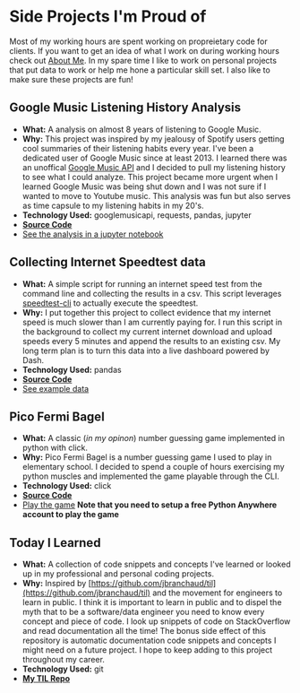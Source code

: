 # Side Projects I'm Proud of
Most of my working hours are spent working on propreietary code for clients. If you want to get an idea of what I work on during working hours check out [About Me](/about.html). In my spare time I like to work on personal projects that put data to work or help me hone a particular skill set. I also like to make sure these projects are fun!

## Google Music Listening History Analysis
* **What:** A analysis on almost 8 years of listening to Google Music. 
* **Why:** This project was inspired by my jealousy of Spotify users getting cool summaries of their listening habits every year. I've been a dedicated user of Google Music since at least 2013. I learned there was an unoffical [Google Music API](https://github.com/simon-weber/gmusicapi) and I decided to pull my listening history to see what I could analyze. This project became more urgent when I learned Google Music was being shut down and I was not sure if I wanted to move to Youtube music. This analysis was fun but also serves as time capsule to my listening habits in my 20's.
* **Technology Used:** googlemusicapi, requests, pandas, jupyter
* **[Source Code](https://github.com/mjrice04/gmusic_history)**
* [See the analysis in a jupyter notebook](/google-music-analysis.html)

## Collecting Internet Speedtest data
* **What:** A simple script for running an internet speed test from the command line and collecting the results in a csv. This script leverages [speedtest-cli](https://github.com/sivel/speedtest-cli) to actually execute the speedtest.
* **Why:** I put together this project to collect evidence that my internet speed is much slower than I am currently paying for. I run this script in the background to collect my current internet download and upload speeds every 5 minutes and append the results to an existing csv. My long term plan is to turn this data into a live dashboard powered by Dash.
* **Technology Used:** pandas
* **[Source Code](https://github.com/mjrice04/collect_speedtest_data)**
* [See example data](https://github.com/mjrice04/collect_speedtest_data/blob/master/data/speedtest.csv)

## Pico Fermi Bagel
* **What:** A classic (*in my opinon*) number guessing game implemented in python with click. 
* **Why:** Pico Fermi Bagel is a number guessing game I used to play in elementary school. I decided to spend a couple of hours exercising my python muscles and implemented the game playable through the CLI. 
* **Technology Used:** click
* **[Source Code](https://github.com/mjrice04/pico_fermi_bagel)**
* [Play the game](https://www.pythonanywhere.com/user/matthewjrice44/shares/1a918f2ed1ca4021b564cdc79660acc0/) **Note that you need to setup a free Python Anywhere account to play the game**

## Today I Learned
* **What:** A collection of code snippets and concepts I've learned or looked up in my professional and personal coding projects.
* **Why:** Inspired by [https://github.com/jbranchaud/til](https://github.com/jbranchaud/til) and the movement for engineers to learn in public. I think it is important to learn in public and to dispel the myth that to be a software/data engineer you need to know every concept and piece of code. I look up snippets of code on StackOverflow and read documentation all the time! The bonus side effect of this repository is automatic documentation code snippets and concepts I might need on a future project. I hope to keep adding to this project throughout my career.
* **Technology Used:** git
* **[My TIL Repo](https://github.com/mjrice04/til)**





